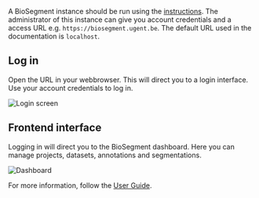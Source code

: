 A BioSegment instance should be run using the [instructions](/contributing/developer-guide/#running-locally). The administrator of this instance can give you account credentials and a access URL e.g. `https://biosegment.ugent.be`. The default URL used in the documentation is `localhost`.

## Log in

Open the URL in your webbrowser. This will direct you to a login interface. Use your account credentials to log in.

![Login screen](../assets/login_screen.png)

## Frontend interface

Logging in will direct you to the BioSegment dashboard. Here you can manage projects, datasets, annotations and segmentations.

![Dashboard](../assets/dashboard.png)

For more information, follow the [User Guide](/user-guide/dashboard/).